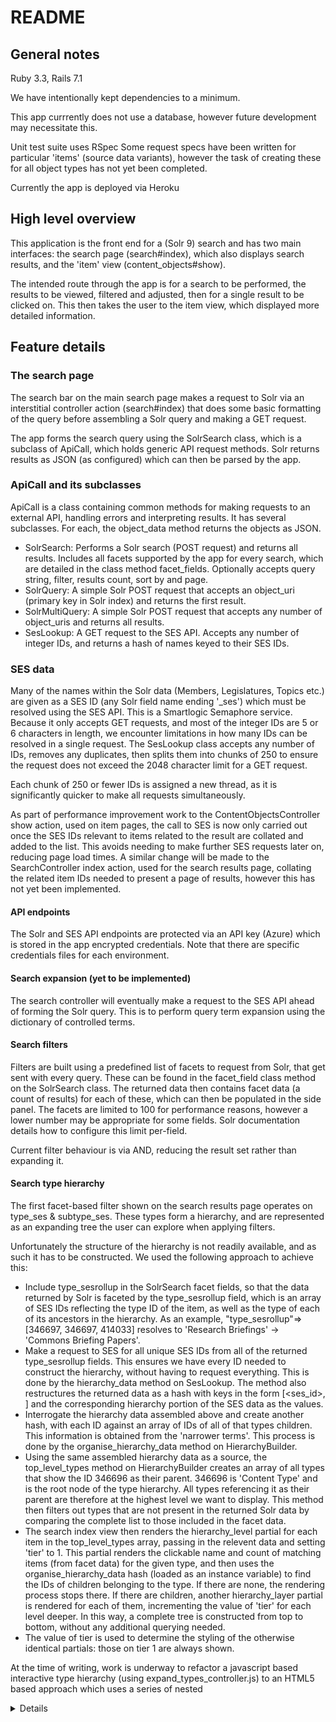 # README

## General notes

Ruby 3.3, Rails 7.1

We have intentionally kept dependencies to a minimum.

This app currrently does not use a database, however future development may necessitate this.

Unit test suite uses RSpec
Some request specs have been written for particular 'items' (source data variants), however the task of creating these
for all object types has not yet been completed.

Currently the app is deployed via Heroku

## High level overview

This application is the front end for a (Solr 9) search and has two main interfaces: the search page (search#index),
which also displays search results, and the 'item' view (content_objects#show).

The intended route through the app is for a search to be performed, the results to be viewed, filtered and adjusted,
then for a single result to be clicked on. This then takes the user to the item view, which displayed more detailed
information.

## Feature details

### The search page

The search bar on the main search page makes a request to Solr via an interstitial controller action (search#index) that
does some basic formatting of the query before assembling a Solr query and making a GET request.

The app forms the search query using the SolrSearch class, which is a subclass of ApiCall, which holds generic API
request methods. Solr returns results as JSON (as configured) which can then be parsed by the app.

### ApiCall and its subclasses

ApiCall is a class containing common methods for making requests to an external API, handling errors and interpreting
results. It has several subclasses. For each, the object_data method returns the objects as JSON.

- SolrSearch: Performs a Solr search (POST request) and returns all results. Includes all facets supported by the app
  for every search, which are detailed in the class method facet_fields. Optionally accepts query string, filter,
  results count, sort by and page.
- SolrQuery: A simple Solr POST request that accepts an object_uri (primary key in Solr index) and returns the first
  result.
- SolrMultiQuery: A simple Solr POST request that accepts any number of object_uris and returns all results.
- SesLookup: A GET request to the SES API. Accepts any number of integer IDs, and returns a hash of names keyed to their
  SES IDs.

### SES data

Many of the names within the Solr data (Members, Legislatures, Topics etc.) are given as a SES ID (any Solr field name
ending '_ses') which must be resolved using the SES API. This is a Smartlogic Semaphore service. Because it only accepts
GET requests, and most of the integer IDs are 5 or 6 characters in length, we encounter limitations in how many IDs can
be resolved in a single request. The SesLookup class accepts any number of IDs, removes any duplicates, then splits them
into chunks of 250 to ensure the request does not exceed the 2048 character limit for a GET request.

Each chunk of 250 or fewer IDs is assigned a new thread, as it is significantly quicker to make all requests
simultaneously.

As part of performance improvement work to the ContentObjectsController show action, used on item pages, the call to SES
is now only carried out once the SES IDs relevant to items related to the result are collated and added to the list.
This avoids needing to make further SES requests later on, reducing page load times. A similar change will be made to
the SearchController index action, used for the search results page, collating the related item IDs needed to present a
page of results, however this has not yet been implemented.

#### API endpoints

The Solr and SES API endpoints are protected via an API key (Azure) which is stored in the app encrypted credentials.
Note that there are specific credentials files for each environment.

#### Search expansion (yet to be implemented)

The search controller will eventually make a request to the SES API ahead of forming the Solr query. This is to perform
query term expansion using the dictionary of controlled terms.

#### Search filters

Filters are built using a predefined list of facets to request from Solr, that get sent with every query. These can be
found in the facet_field class method on the SolrSearch class. The returned data then contains facet data (a count of
results) for each of these, which can then be populated in the side panel. The facets are limited to 100 for performance
reasons, however a lower number may be appropriate for some fields. Solr documentation details how to configure this
limit per-field.

Current filter behaviour is via AND, reducing the result set rather than expanding it.

#### Search type hierarchy

The first facet-based filter shown on the search results page operates on type_ses & subtype_ses. These types form a
hierarchy, and are represented as an expanding tree the user can explore when applying filters.

Unfortunately the structure of the hierarchy is not readily available, and as such it has to be constructed. We used the
following approach to achieve this:

- Include type_sesrollup in the SolrSearch facet fields, so that the data returned by Solr is faceted by the
  type_sesrollup field, which is an array of SES IDs reflecting the type ID of the item, as well as the type of each of
  its ancestors in the hierarchy. As an example, "type_sesrollup"=>[346697, 346697, 414033] resolves to 'Research
  Briefings' -> 'Commons Briefing Papers'.
- Make a request to SES for all unique SES IDs from all of the returned type_sesrollup fields. This ensures we have
  every ID needed to construct the hierarchy, without having to request everything. This is done by the hierarchy_data
  method on SesLookup. The method also restructures the returned data as a hash with keys in the
  form [<ses_id>, <resolved type name as a string>] and the corresponding hierarchy portion of the SES data as the
  values.
- Interrogate the hierarchy data assembled above and create another hash, with each ID against an array of IDs of all of
  that types children. This information is obtained from the 'narrower terms'. This process is done by the
  organise_hierarchy_data method on HierarchyBuilder.
- Using the same assembled hierarchy data as a source, the top_level_types method on HierarchyBuilder creates an array
  of all types that show the ID 346696 as their parent. 346696 is 'Content Type' and is the root node of the type
  hierarchy. All types referencing it as their parent are therefore at the highest level we want to display. This method
  then filters out types that are not present in the returned Solr data by comparing the complete list to those included
  in the facet data.
- The search index view then renders the hierarchy_level partial for each item in the top_level_types array, passing in
  the relevent data and setting 'tier' to 1. This partial renders the clickable name and count of matching items (from
  facet data) for the given type, and then uses the organise_hierarchy_data hash (loaded as an instance variable) to
  find the IDs of children belonging to the type. If there are none, the rendering process stops there. If there are
  children, another hierarchy_layer partial is rendered for each of them, incrementing the value of 'tier' for each
  level deeper. In this way, a complete tree is constructed from top to bottom, without any additional querying needed.
- The value of tier is used to determine the styling of the otherwise identical partials: those on tier 1 are always
  shown.

At the time of writing, work is underway to refactor a javascript based interactive type hierarchy (using
expand_types_controller.js) to an HTML5 based approach which uses a series of nested <details> tags.

### ContentObject

Both the search/results page and item pages use the ContentObject class, which contains class methods to identify the
returned items based on their type_ses or subtype_ses IDs.

Once an item type has been identified, an instance of the relevant subclass of ContentObject is initialised. This
object class, for example a WrittenQuestion, contains instance methods to query the received JSON correctly to extract
the data to present on the page.

### Views

The pages make use of numerous partials. For the most part the approach has been to keep seperate partials for each item
type even if the content and/or the underlying data query is the same as that for another object. This is because the
requirements for the application are generally quite dynamic and it seemed prudent to avoid patterns that would make
future divergence of what are currently identical views difficult.

